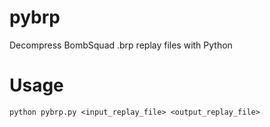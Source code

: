 # pybrp
Decompress BombSquad .brp replay files with Python

# Usage
`python pybrp.py <input_replay_file> <output_replay_file>`
